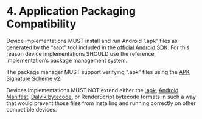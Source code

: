 # 4\. Application Packaging Compatibility

Device implementations MUST install and run Android “.apk” files as generated
by the “aapt” tool included in the [official Android SDK](http://developer.android.com/tools/help/index.html).
For this reason device implementations SHOULD use the reference implementation’s
package management system.

The package manager MUST support verifying “.apk” files using the
[APK Signature Scheme v2](https://source.android.com/security/apksigning/v2.html).

Devices implementations MUST NOT extend either the
[.apk](http://developer.android.com/guide/components/fundamentals.html),
[Android Manifest](http://developer.android.com/guide/topics/manifest/manifest-intro.html),
[Dalvik bytecode](https://android.googlesource.com/platform/dalvik/), or
RenderScript bytecode formats in such a way that would prevent those files from
installing and running correctly on other compatible devices.
